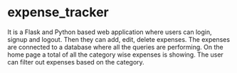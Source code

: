 # expense_tracker
It is a Flask and Python based web application where users can login, signup and logout. Then they can add, edit, delete expenses. The expenses are connected to a database where all the queries are performing. On the home page a total of all the category wise expenses is showing. The user can filter out expenses based on the category.

